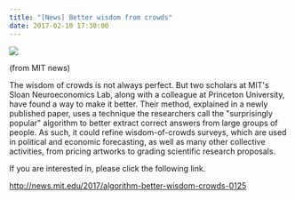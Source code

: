 ```yaml
---
title: "[News] Better wisdom from crowds"
date: 2017-02-10 17:30:00
---
```


![](https://news.mit.edu/sites/default/files/styles/news_article__image_gallery/public/images/201701/MIT-GroupWisdom_2.jpg?itok=1qKWkpWu#50)

(from MIT news)

The wisdom of crowds is not always perfect. But two scholars at MIT's Sloan Neuroeconomics Lab, along with a colleague at Princeton University, have found a way to make it better.
Their method, explained in a newly published paper, uses a technique the researchers call the "surprisingly popular" algorithm to better extract correct answers from large groups of people. As such, it could refine wisdom-of-crowds surveys, which are used in political and economic forecasting, as well as many other collective activities, from pricing artworks to grading scientific research proposals.

If you are interested in, please click the following link.

<http://news.mit.edu/2017/algorithm-better-wisdom-crowds-0125>

